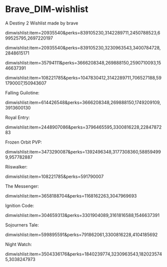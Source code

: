 # Brave_DIM-wishlist
A Destiny 2 Wishlist made by brave

dimwishlist:item=20935540&perks=839105230,3142289711,2450788523,699525795,2697220197

dimwishlist:item=20935540&perks=839105230,3230963543,3400784728,2848615171

dimwishlist:item=35794111&perks=3666208348,269888150,2590710093,1546637391

dimwishlist:item=108221785&perks=1047830412,3142289711,706527188,591790007,150943607

Falling Guilotine:

dimwishlist:item=614426548&perks=3666208348,269888150,1749209109,3913600130

Royal Entry:

dimwishlist:item=2448907086&perks=3796465595,3300816228,2284787283

Frozen Orbit PVP:

dimwishlist:item=3473290087&perks=1392496348,3177308360,588594999,957782887

Riiswalker:

dimwishlist:item=108221785&perks=591790007

The Messenger:

dimwishlist:item=3658188704&perks=1168162263,3047969693

Ignition Code:

dimwishlist:item=304659313&perks=3301904089,3161816588,1546637391

Sojourners Tale:

dimwishlist:item=599895591&perks=791862061,3300816228,4104185692

Night Watch:

dimwishlist:item=3504336176&perks=1840239774,3230963543,1820235745,3038247973
